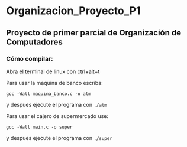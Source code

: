 # Organizacion_Proyecto_P1

## Proyecto de primer parcial de Organización de Computadores

### Cómo compilar:


Abra el terminal de linux con ctrl+alt+t

Para usar la maquina de banco escriba: 

`gcc -Wall maquina_banco.c -o atm`

y despues ejecute el programa con `./atm`

Para usar el cajero de supermercado use:

`gcc -Wall main.c -o super`

y despues ejecute el programa con `./super` 

